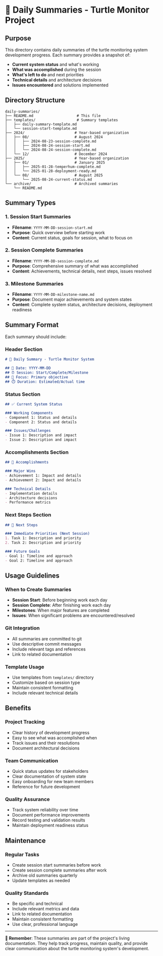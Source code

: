 # 📅 Daily Summaries - Turtle Monitor Project

## Purpose

This directory contains daily summaries of the turtle monitoring system development progress. Each summary provides a snapshot of:

- **Current system status** and what's working
- **What was accomplished** during the session
- **What's left to do** and next priorities
- **Technical details** and architecture decisions
- **Issues encountered** and solutions implemented

## Directory Structure

```
daily-summaries/
├── README.md                    # This file
├── templates/                   # Summary templates
│   ├── daily-summary-template.md
│   └── session-start-template.md
├── 2024/                       # Year-based organization
│   ├── 08/                     # August 2024
│   │   ├── 2024-08-23-session-complete.md
│   │   ├── 2024-08-24-session-start.md
│   │   └── 2024-08-24-session-complete.md
│   └── 12/                     # December 2024
├── 2025/                       # Year-based organization
│   ├── 01/                     # January 2025
│   │   ├── 2025-01-28-temperhum-complete.md
│   │   └── 2025-01-28-deployment-ready.md
│   └── 08/                     # August 2025
│       └── 2025-08-24-current-status.md
└── archive/                    # Archived summaries
    └── README.md
```

## Summary Types

### 1. Session Start Summaries
- **Filename**: `YYYY-MM-DD-session-start.md`
- **Purpose**: Quick overview before starting work
- **Content**: Current status, goals for session, what to focus on

### 2. Session Complete Summaries
- **Filename**: `YYYY-MM-DD-session-complete.md`
- **Purpose**: Comprehensive summary of what was accomplished
- **Content**: Achievements, technical details, next steps, issues resolved

### 3. Milestone Summaries
- **Filename**: `YYYY-MM-DD-milestone-name.md`
- **Purpose**: Document major achievements and system states
- **Content**: Complete system status, architecture decisions, deployment readiness

## Summary Format

Each summary should include:

### Header Section
```markdown
# 📅 Daily Summary - Turtle Monitor System

## 📅 Date: YYYY-MM-DD
## ⏰ Session: Start/Complete/Milestone
## 🎯 Focus: Primary objective
## ⏱️ Duration: Estimated/Actual time
```

### Status Section
```markdown
## ✅ Current System Status

### Working Components
- Component 1: Status and details
- Component 2: Status and details

### Issues/Challenges
- Issue 1: Description and impact
- Issue 2: Description and impact
```

### Accomplishments Section
```markdown
## 🚀 Accomplishments

### Major Wins
- Achievement 1: Impact and details
- Achievement 2: Impact and details

### Technical Details
- Implementation details
- Architecture decisions
- Performance metrics
```

### Next Steps Section
```markdown
## 🎯 Next Steps

### Immediate Priorities (Next Session)
1. Task 1: Description and priority
2. Task 2: Description and priority

### Future Goals
- Goal 1: Timeline and approach
- Goal 2: Timeline and approach
```

## Usage Guidelines

### When to Create Summaries
- **Session Start**: Before beginning work each day
- **Session Complete**: After finishing work each day
- **Milestones**: When major features are completed
- **Issues**: When significant problems are encountered/resolved

### Git Integration
- All summaries are committed to git
- Use descriptive commit messages
- Include relevant tags and references
- Link to related documentation

### Template Usage
- Use templates from `templates/` directory
- Customize based on session type
- Maintain consistent formatting
- Include relevant technical details

## Benefits

### Project Tracking
- Clear history of development progress
- Easy to see what was accomplished when
- Track issues and their resolutions
- Document architectural decisions

### Team Communication
- Quick status updates for stakeholders
- Clear documentation of system state
- Easy onboarding for new team members
- Reference for future development

### Quality Assurance
- Track system reliability over time
- Document performance improvements
- Record testing and validation results
- Maintain deployment readiness status

## Maintenance

### Regular Tasks
- Create session start summaries before work
- Create session complete summaries after work
- Archive old summaries quarterly
- Update templates as needed

### Quality Standards
- Be specific and technical
- Include relevant metrics and data
- Link to related documentation
- Maintain consistent formatting
- Use clear, professional language

---

**📝 Remember**: These summaries are part of the project's living documentation. They help track progress, maintain quality, and provide clear communication about the turtle monitoring system's development. 